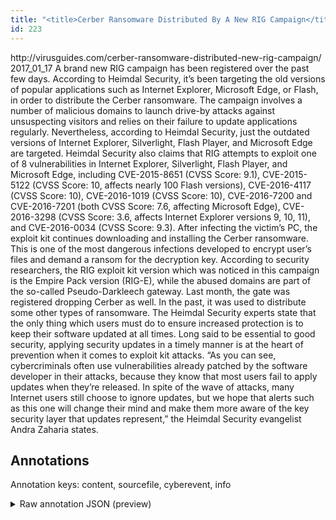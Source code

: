 ```yaml
---
title: "<title>Cerber Ransomware Distributed By A New RIG Campaign</title>"
id: 223
---
```


<title>Cerber Ransomware Distributed By A New RIG Campaign</title>
<source> http://virusguides.com/cerber-ransomware-distributed-new-rig-campaign/ </source>
<date> 2017_01_17 </date>
<text>
A brand new RIG campaign has been registered over the past few days.
According to Heimdal Security, it’s been targeting the old versions of popular applications such as Internet Explorer, Microsoft Edge, or Flash, in order to distribute the Cerber ransomware.
The campaign involves a number of malicious domains to launch drive-by attacks against unsuspecting visitors and relies on their failure to update applications regularly.
Nevertheless, according to Heimdal Security, just the outdated versions of Internet Explorer, Silverlight, Flash Player, and Microsoft Edge are targeted.
Heimdal Security also claims that RIG attempts to exploit one of 8 vulnerabilities in Internet Explorer, Silverlight, Flash Player, and Microsoft Edge, including CVE-2015-8651 (CVSS Score: 9.1), CVE-2015-5122 (CVSS Score: 10, affects nearly 100 Flash versions), CVE-2016-4117 (CVSS Score: 10), CVE-2016-1019 (CVSS Score: 10), CVE-2016-7200 and CVE-2016-7201 (both CVSS Score: 7.6, affecting Microsoft Edge), CVE-2016-3298 (CVSS Score: 3.6, affects Internet Explorer versions 9, 10, 11), and CVE-2016-0034 (CVSS Score: 9.3).
After infecting the victim’s PC, the exploit kit continues downloading and installing the Cerber ransomware.
This is one of the most dangerous infections developed to encrypt user’s files and demand a ransom for the decryption key.
According to security researchers, the RIG exploit kit version which was noticed in this campaign is the Empire Pack version (RIG-E), while the abused domains are part of the so-called Pseudo-Darkleech gateway.
Last month, the gate was registered dropping Cerber as well.
In the past, it was used to distribute some other types of ransomware.
The Heimdal Security experts state that the only thing which users must do to ensure increased protection is to keep their software updated at all times.
Long said to be essential to good security, applying security updates in a timely manner is at the heart of prevention when it comes to exploit kit attacks.
“As you can see, cybercriminals often use vulnerabilities already patched by the software developer in their attacks, because they know that most users fail to apply updates when they’re released.
In spite of the wave of attacks, many Internet users still choose to ignore updates, but we hope that alerts such as this one will change their mind and make them more aware of the key security layer that updates represent,” the Heimdal Security evangelist Andra Zaharia states.
</text>



## Annotations

Annotation keys: content, sourcefile, cyberevent, info

<details>
<summary>Raw annotation JSON (preview)</summary>

```json
{
  "content": "A brand new RIG campaign has been registered over the past few days. According to Heimdal Security, it\u2019s been targeting the old versions of popular applications such as Internet Explorer, Microsoft Edge, or Flash, in order to distribute the Cerber ransomware. The campaign involves a number of malicious domains to launch drive-by attacks against unsuspecting visitors and relies on their failure to update applications regularly. Nevertheless, according to Heimdal Security, just the outdated versions of Internet Explorer, Silverlight, Flash Player, and Microsoft Edge are targeted. Heimdal Security also claims that RIG attempts to exploit one of 8 vulnerabilities in Internet Explorer, Silverlight, Flash Player, and Microsoft Edge, including CVE-2015-8651 (CVSS Score: 9.1), CVE-2015-5122 (CVSS Score: 10, affects nearly 100 Flash versions), CVE-2016-4117 (CVSS Score: 10), CVE-2016-1019 (CVSS Score: 10), CVE-2016-7200 and CVE-2016-7201 (both CVSS Score: 7.6, affecting Microsoft Edge), CVE-2016-3298 (CVSS Score: 3.6, affects Internet Explorer versions 9, 10, 11), and CVE-2016-0034 (CVSS Score: 9.3). After infecting the victim\u2019s PC, the exploit kit continues downloading and installing the Cerber ransomware. This is one of the most dangerous infections developed to encrypt user\u2019s files and demand a ransom for the decryption key. According to security researchers, the RIG exploit kit version which was noticed in this campaign is the Empire Pack version (RIG-E), while the abused domains are part of the so-called Pseudo-Darkleech gateway. Last month, the gate was registered dropping Cerber as well. In the past, it was used to distribute some other types of ransomware. The Heimdal Security experts state that the only thing which users must do to ensure increased protection is to keep their software updated at all times. Long said to be essential to good security, applying security updates in a timely manner is at the heart of prevention when it comes to exploit kit attacks. \u201cAs you can see, cybercriminals often use vulnerabilities already patched by the software developer in their attacks, because they know that most users fail to apply updates when they\u2019re released. In spite of the wave of attacks, many Internet users still choose to ignore updates, but we hope that alerts such as this one will change their mind and make them more aware of the key security layer that updates represent,\u201d the Heimdal Security evangelist Andra Zaharia states",
  "sourcefile": "223.txt",
  "cyberevent": {
    "hopper": [
      {
        "index": 0,
        "events": [
          {
            "index": "E2",
            "type": "Vulnerability-related",
            "realis": "Actual",
            "nugget": {
              "startOffset": 2053,
              "index": "T5",
              "endOffset": 2068,
              "text": "already patched"
            },
            "argument": [
              {
                "index": "T7",
                "text": "vulnerabilities",
                "endOffset": 2052,
                "role": {
                  "type": "Vulnerability"
                },
                "startOffset": 2037,
                "type": "Vulnerability"
              },
              {
                "index": "T6",
                "text": "the software developer",
                "endOffset": 2094,
                "role": {
                  "type": "Releaser"
                },
                "startOffset": 2072,
                "type": "Organization"
              }
            ],
            "subtype": "PatchVulnerability"
          }
        ]
      },
      {
        "index": 1,
        "events": [
          {
            "index": "E1",
            "type": "Attack",
            "realis": "Generic",
            "nugget": {
              "startOffset": 1301,
              "index": "T1",
              "endOffset": 1316,
              "text": "demand a ransom"
            },
            "argument": [
 
```
</details>
